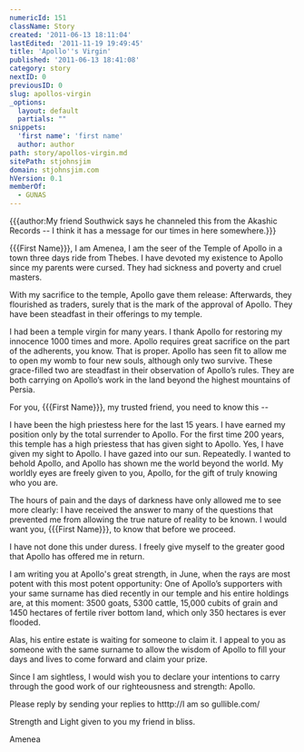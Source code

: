 ```yaml
---
numericId: 151
className: Story
created: '2011-06-13 18:11:04'
lastEdited: '2011-11-19 19:49:45'
title: 'Apollo''s Virgin'
published: '2011-06-13 18:41:08'
category: story
nextID: 0
previousID: 0
slug: apollos-virgin
_options:
  layout: default
  partials: ""
snippets:
  'first name': 'first name'
  author: author
path: story/apollos-virgin.md
sitePath: stjohnsjim
domain: stjohnsjim.com
hVersion: 0.1
memberOf:
  - GUNAS
---
```

{{{author:My friend Southwick says he channeled this from the Akashic Records -- I think it has a message for our times in here somewhere.}}}

{{{First Name}}}, I am Amenea, I am the seer of the Temple of Apollo in a town three days ride from Thebes. I have devoted my existence to Apollo since my parents were cursed. They had sickness and poverty and cruel masters.

With my sacrifice to the temple, Apollo gave them release: Afterwards, they flourished as traders, surely that is the mark of the approval of Apollo. They have been steadfast in their offerings to my temple.

I had been a temple virgin for many years. I thank Apollo for restoring my innocence 1000 times and more. Apollo requires great sacrifice on the part of the adherents, you know. That is proper. Apollo has seen fit to allow me to open my womb to four new souls, although only two survive. These grace-filled two are steadfast in their observation of Apollo’s rules. They are both carrying on Apollo’s work in the land beyond the highest mountains of Persia.

For you, {{{First Name}}}, my trusted friend, you need to know this --

I have been the high priestess here for the last 15 years. I have earned my position only by the total surrender to Apollo. For the first time 200 years, this temple has a high priestess that has given sight to Apollo. Yes, I have given my sight to Apollo. I have gazed into our sun. Repeatedly. I wanted to behold Apollo, and Apollo has shown me the world beyond the world. My worldly eyes are freely given to you, Apollo, for the gift of truly knowing who you are.

The hours of pain and the days of darkness have only allowed me to see more clearly: I have received the answer to many of the questions that prevented me from allowing the true nature of reality to be known. I would want you, {{{First Name}}}, to know that before we proceed.

I have not done this under duress. I freely give myself to the greater good that Apollo has offered me in return.

I am writing you at Apollo's great strength, in June, when the rays are most potent with this most potent opportunity: One of Apollo’s supporters with your same surname has died recently in our temple and his entire holdings are, at this moment: 3500 goats, 5300 cattle, 15,000 cubits of grain and 1450 hectares of fertile river bottom land, which only 350 hectares is ever flooded.

Alas, his entire estate is waiting for someone to claim it. I appeal to you as someone with the same surname to allow the wisdom of Apollo to fill your days and lives to come forward and claim your prize.

Since I am sightless, I would wish you to declare your intentions to carry through the good work of our righteousness and strength: Apollo.

Please reply by sending your replies to htttp://I am so gullible.com/

Strength and Light given to you my friend in bliss.

Amenea

